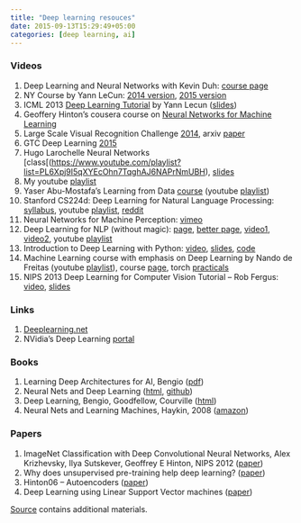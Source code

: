 ```yaml
---
title: "Deep learning resouces"
date: 2015-09-13T15:29:49+05:00
categories: [deep learning, ai]
---
```

### Videos

1. Deep Learning and Neural Networks with Kevin Duh: [course page](http://cl.naist.jp/~kevinduh/a/deep2014/)
2. NY Course by Yann LeCun: [2014 version](http://techtalks.tv/deep_learning_nyu_spring_2014/), [2015 version](http://techtalks.tv/deep-learning-nyu-spring-2015/)
3. ICML 2013 [Deep Learning Tutorial](http://techtalks.tv/talks/deep-learning/58122/) by Yann Lecun ([slides](http://www.cs.nyu.edu/~yann/talks/lecun-ranzato-icml2013.pdf))
4. Geoffery Hinton’s cousera course on [Neural Networks for Machine Learning](https://www.coursera.org/course/neuralnets)
5. Large Scale Visual Recognition Challenge [2014](http://image-net.org/challenges/LSVRC/2014/eccv2014), arxiv [paper](http://arxiv.org/abs/1409.0575)
6. GTC Deep Learning [2015](http://on-demand-gtc.gputechconf.com/gtcnew/on-demand-gtc.php)
7. Hugo Larochelle Neural Networks [class[(https://www.youtube.com/playlist?list=PL6Xpj9I5qXYEcOhn7TqghAJ6NAPrNmUBH), [slides](http://info.usherbrooke.ca/hlarochelle/cours/ift725_A2013/contenu.html)
8. My youtube [playlist](https://www.youtube.com/playlist?list=PLFyHXClT3SSh792hH9FuWLHb1zeKrUdaI)
9. Yaser Abu-Mostafa’s Learning from Data [course](https://work.caltech.edu/telecourse.html) (youtube [playlist](https://www.youtube.com/playlist?list=PLD63A284B7615313A))
10. Stanford CS224d: Deep Learning for Natural Language Processing: [syllabus](http://cs224d.stanford.edu/syllabus.html), youtube [playlist](https://www.youtube.com/playlist?list=PLFyHXClT3SShCsk058_lY5uPjWo6bQRmv), [reddit](http://www.reddit.com/r/CS224d)
11. Neural Networks for Machine Perception: [vimeo](https://vimeo.com/77050653)
12. Deep Learning for NLP (without magic): [page](http://www.socher.org/index.php/DeepLearningTutorial/DeepLearningTutorial), [better page](http://nlp.stanford.edu/courses/NAACL2013/), [video1](http://techtalks.tv/talks/deep-learning-for-nlp-without-magic-part-1/58414/), [video2](http://techtalks.tv/talks/deep-learning-for-nlp-without-magic-part-2/58415/), youtube [playlist](https://www.youtube.com/playlist?list=PL4617D0E28A5781B0)
13. Introduction to Deep Learning with Python: [video](https://www.youtube.com/watch?v=S75EdAcXHKk), [slides](http://www.slideshare.net/indicods/deep-learning-with-python-and-the-theano-library), [code](https://github.com/Newmu/Theano-Tutorials)
14. Machine Learning course with emphasis on Deep Learning by Nando de Freitas (youtube [playlist](https://www.youtube.com/playlist?list=PLE6Wd9FR--EfW8dtjAuPoTuPcqmOV53Fu)), course [page](https://www.cs.ox.ac.uk/people/nando.defreitas/machinelearning/), torch [practicals](https://github.com/oxford-cs-ml-2015/)
15. NIPS 2013 Deep Learning for Computer Vision Tutorial – Rob Fergus: [video](https://www.youtube.com/watch?v=qgx57X0fBdA), [slides](http://media.nips.cc/Conferences/2013/Video/Tutorial1A.pdf)

### Links

1. [Deeplearning.net](http://deeplearning.net/)
2. NVidia’s Deep Learning [portal](https://developer.nvidia.com/deep-learning)

### Books

1. Learning Deep Architectures for AI, Bengio ([pdf](http://www.iro.umontreal.ca/~bengioy/papers/ftml_book.pdf))
2. Neural Nets and Deep Learning ([html](http://neuralnetworksanddeeplearning.com/), [github](https://github.com/mnielsen/neural-networks-and-deep-learning))
3. Deep Learning, Bengio, Goodfellow, Courville ([html](http://www.iro.umontreal.ca/~bengioy/dlbook/))
4. Neural Nets and Learning Machines, Haykin, 2008 ([amazon](http://www.amazon.com/Neural-Networks-Learning-Machines-3rd/dp/0131471392/ref=sr_1_2?s=books&ie=UTF8&qid=1430937795&sr=1-2))


### Papers

1. ImageNet Classification with Deep Convolutional Neural Networks, Alex Krizhevsky, Ilya Sutskever, Geoffrey E Hinton, NIPS 2012 ([paper](http://www.cs.toronto.edu/~fritz/absps/imagenet.pdf))
2. Why does unsupervised pre-training help deep learning? ([paper](http://machinelearning.wustl.edu/mlpapers/paper_files/AISTATS2010_ErhanCBV10.pdf))
3. Hinton06 – Autoencoders ([paper](http://www.cs.toronto.edu/~rsalakhu/papers/science.pdf))
4. Deep Learning using Linear Support Vector machines ([paper](http://deeplearning.net/wp-content/uploads/2013/03/dlsvm.pdf))

[Source](http://www.jeremydjacksonphd.com/?p=28) contains additional materials.
